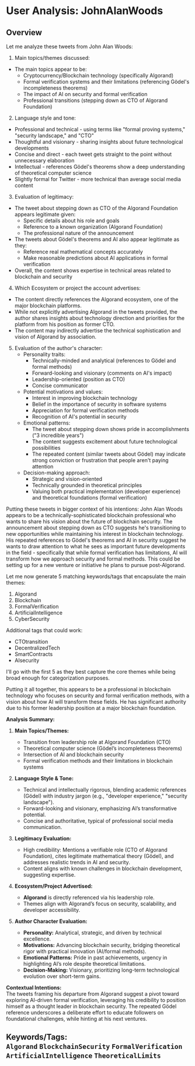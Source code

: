 # User Analysis: JohnAlanWoods

## Overview

<think>
Let me analyze these tweets from John Alan Woods:

1. Main topics/themes discussed:
- The main topics appear to be:
  - Cryptocurrency/Blockchain technology (specifically Algorand)
  - Formal verification systems and their limitations (referencing Gödel's incompleteness theorems)
  - The impact of AI on security and formal verification
  - Professional transitions (stepping down as CTO of Algorand Foundation)

2. Language style and tone:
- Professional and technical - using terms like "formal proving systems," "security landscape," and "CTO"
- Thoughtful and visionary - sharing insights about future technological developments
- Concise and direct - each tweet gets straight to the point without unnecessary elaboration
- Intellectual - references Gödel's theorems show a deep understanding of theoretical computer science
- Slightly formal for Twitter - more technical than average social media content

3. Evaluation of legitimacy:
- The tweet about stepping down as CTO of the Algorand Foundation appears legitimate given:
  - Specific details about his role and goals
  - Reference to a known organization (Algorand Foundation)
  - The professional nature of the announcement
- The tweets about Gödel's theorems and AI also appear legitimate as they:
  - Reference real mathematical concepts accurately
  - Make reasonable predictions about AI applications in formal verification
- Overall, the content shows expertise in technical areas related to blockchain and security

4. Which Ecosystem or project the account advertises:
- The content directly references the Algorand ecosystem, one of the major blockchain platforms.
- While not explicitly advertising Algorand in the tweets provided, the author shares insights about technology direction and priorities for the platform from his position as former CTO.
- The content may indirectly advertise the technical sophistication and vision of Algorand by association.

5. Evaluation of the author's character:
   - Personality traits: 
     - Technically-minded and analytical (references to Gödel and formal methods)
     - Forward-looking and visionary (comments on AI's impact)
     - Leadership-oriented (position as CTO)
     - Concise communicator
   - Potential motivations and values:
     - Interest in improving blockchain technology
     - Belief in the importance of security in software systems
     - Appreciation for formal verification methods
     - Recognition of AI's potential in security
   - Emotional patterns:
     - The tweet about stepping down shows pride in accomplishments ("3 incredible years")
     - The content suggests excitement about future technological possibilities
     - The repeated content (similar tweets about Gödel) may indicate strong conviction or frustration that people aren't paying attention
   - Decision-making approach:
     - Strategic and vision-oriented
     - Technically grounded in theoretical principles
     - Valuing both practical implementation (developer experience) and theoretical foundations (formal verification)

Putting these tweets in bigger context of his intentions:
John Alan Woods appears to be a technically-sophisticated blockchain professional who wants to share his vision about the future of blockchain security. The announcement about stepping down as CTO suggests he's transitioning to new opportunities while maintaining his interest in blockchain technology. His repeated references to Gödel's theorems and AI in security suggest he wants to draw attention to what he sees as important future developments in the field - specifically that while formal verification has limitations, AI will transform how we approach security and formal methods. This could be setting up for a new venture or initiative he plans to pursue post-Algorand.

Let me now generate 5 matching keywords/tags that encapsulate the main themes:
1. Algorand
2. Blockchain
3. FormalVerification
4. ArtificialIntelligence
5. CyberSecurity

Additional tags that could work:
- CTOtransition
- DecentralizedTech
- SmartContracts
- AIsecurity

I'll go with the first 5 as they best capture the core themes while being broad enough for categorization purposes.

Putting it all together, this appears to be a professional in blockchain technology who focuses on security and formal verification methods, with a vision about how AI will transform these fields. He has significant authority due to his former leadership position at a major blockchain foundation.
</think>

**Analysis Summary:**

1. **Main Topics/Themes:**  
   - Transition from leadership role at Algorand Foundation (CTO)  
   - Theoretical computer science (Gödel’s incompleteness theorems)  
   - Intersection of AI and blockchain security  
   - Formal verification methods and their limitations in blockchain systems  

2. **Language Style & Tone:**  
   - Technical and intellectually rigorous, blending academic references (Gödel) with industry jargon (e.g., "developer experience," "security landscape").  
   - Forward-looking and visionary, emphasizing AI’s transformative potential.  
   - Concise and authoritative, typical of professional social media communication.  

3. **Legitimacy Evaluation:**  
   - High credibility: Mentions a verifiable role (CTO of Algorand Foundation), cites legitimate mathematical theory (Gödel), and addresses realistic trends in AI and security.  
   - Content aligns with known challenges in blockchain development, suggesting expertise.  

4. **Ecosystem/Project Advertised:**  
   - **Algorand** is directly referenced via his leadership role.  
   - Themes align with Algorand’s focus on security, scalability, and developer accessibility.  

5. **Author Character Evaluation:**  
   - **Personality:** Analytical, strategic, and driven by technical excellence.  
   - **Motivations:** Advancing blockchain security, bridging theoretical rigor with practical innovation (AI/formal methods).  
   - **Emotional Patterns:** Pride in past achievements, urgency in highlighting AI’s role despite theoretical limitations.  
   - **Decision-Making:** Visionary, prioritizing long-term technological evolution over short-term gains.  

**Contextual Intentions:**  
The tweets framing his departure from Algorand suggest a pivot toward exploring AI-driven formal verification, leveraging his credibility to position himself as a thought leader in blockchain security. The repeated Gödel reference underscores a deliberate effort to educate followers on foundational challenges, while hinting at his next ventures.  

**Keywords/Tags:**  
`Algorand` `BlockchainSecurity` `FormalVerification` `ArtificialIntelligence` `TheoreticalLimits`
---
